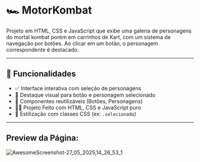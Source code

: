 # 🏎️ MotorKombat

Projeto em HTML, CSS e JavaScript que exibe uma galeria de personagens do mortal kombat porém em carrinhos de Kart, com um sistema de navegação por botões. Ao clicar em um botão, o personagem correspondente é destacado.

---

## 🧩 Funcionalidades

- ✅ Interface interativa com seleção de personagens
- 🎯 Destaque visual para botão e personagem selecionado
- 🔁 Componentes reutilizáveis (Botões, Personagens)
- 👨‍💻 Projeto Feito com HTML, CSS e JavaScript puro
- 💅 Estilização com classes CSS (ex: `.selecionado`)

---

## Preview da Página:

![AwesomeScreenshot-27_05_2025,14_26_53_1](https://github.com/user-attachments/assets/894dac5f-afd0-435c-befe-a48be54cf2b3)


